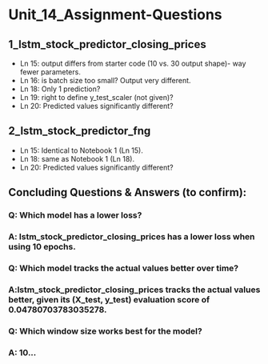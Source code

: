 # Unit_14_Assignment-Questions

## 1_lstm_stock_predictor_closing_prices 
* Ln 15: output differs from starter code (10 vs. 30 output shape)- way fewer parameters. 
* Ln 16: is batch size too small? Output very different. 
* Ln 18: Only 1 prediction? 
* Ln 19: right to define y_test_scaler (not given)? 
* Ln 20: Predicted values significantly different? 

## 2_lstm_stock_predictor_fng
* Ln 15: Identical to Notebook 1 (Ln 15). 
* Ln 18: same as Notebook 1 (Ln 18). 
* Ln 20: Predicted values significantly different? 


## Concluding Questions & Answers (to confirm): 
### Q: Which model has a lower loss?
### A: lstm_stock_predictor_closing_prices has a lower loss when using 10 epochs. 

### Q: Which model tracks the actual values better over time?
### A:lstm_stock_predictor_closing_prices tracks the actual values better, given its (X_test,  y_test) evaluation score of 0.04780703783035278. 

### Q: Which window size works best for the model?
### A: 10... 
